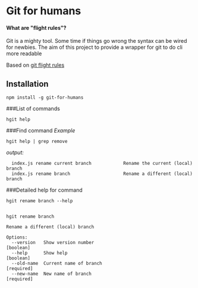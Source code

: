 # Git for humans

#### What are "flight rules"?

Git is a mighty tool. Some time if things go wrong the syntax can be wired for newbies.
The aim of this project to provide a wrapper for git to do cli more readable

Based on [git flight rules](https://github.com/k88hudson)


## Installation
```
npm install -g git-for-humans
```

###List of commands
```
hgit help
```

###Find command
*Example*
```
hgit help | grep remove

```
*output:*
```
  index.js rename current branch            Rename the current (local) branch
  index.js rename branch                    Rename a different (local) branch
```

###Detailed help for command
```
hgit rename branch --help
```
```

hgit rename branch

Rename a different (local) branch

Options:
  --version   Show version number                                      [boolean]
  --help      Show help                                                         [boolean]
  --old-name  Current name of branch                                 [required]
  --new-name  New name of branch                                    [required]
```

